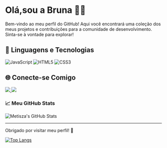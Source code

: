 # Olá,sou a Bruna 👋🏻


Bem-vindo ao meu perfil do GitHub! Aqui você encontrará uma coleção dos meus projetos e contribuições para a comunidade de desenvolvimento. Sinta-se à vontade para explorar!

## 🚀 Linguagens e Tecnologias

![JavaScript](https://img.shields.io/badge/-JavaScript-F7DF1E?style=flat-square&logo=javascript&logoColor=000000)
![HTML5](https://img.shields.io/badge/-HTML5-E34F26?style=flat-square&logo=html5&logoColor=ffffff)
![CSS3](https://img.shields.io/badge/-CSS3-1572B6?style=flat-square&logo=css3&logoColor=ffffff)

## 🌐 Conecte-se Comigo


<a href="mailto:brunalemes2503@gmail.com">
<img src="https://img.shields.io/badge/Gmail-D14836?style=for-the-badge&logo=gmail&logoColor=white"/>
</a>
<a href="https://br.linkedin.com/in/bruna-lemes-4361791b8">
<img src="https://img.shields.io/badge/LinkedIn-0077B5?style=for-the-badge&logo=linkedin&logoColor=white">
</a>

### 📈 Meu GitHub Stats

![Metisza's GitHub Stats](https://github-readme-stats.vercel.app/api?username=Metisza&show_icons=true&hide_title=true&hide=prs&count_private=true&theme=tokyonight)

---

Obrigado por visitar meu perfil! 🌟

<div style="width: 200px;">
  <a href="https://github.com/Metisza/github-readme-stats">
    <img src="https://github-readme-stats.vercel.app/api/top-langs/?username=Metisza&langs_count=8&theme=dark&card_width=400" alt="Top Langs" />
  </a>
</div>
